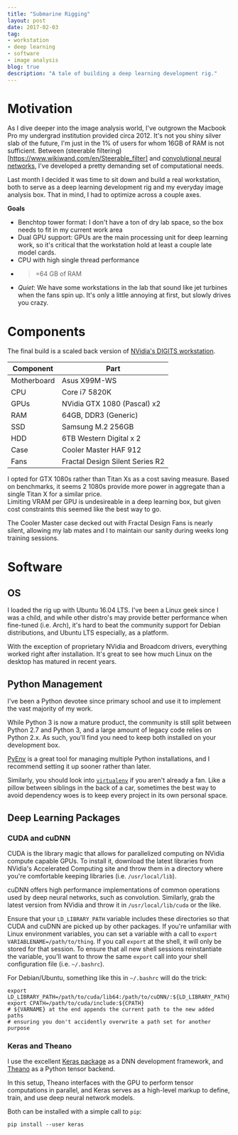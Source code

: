 ```yaml
---
title: "Submarine Rigging"
layout: post
date: 2017-02-03
tag:
- workstation
- deep learning
- software
- image analysis
blog: true
description: "A tale of building a deep learning development rig."
---
```


# Motivation

As I dive deeper into the image analysis world, I've outgrown the Macbook Pro my undergrad institution provided circa 2012. It's not you shiny silver slab of the future, I'm just in the 1% of users for whom 16GB of RAM is not sufficient. Between (steerable filtering)[https://www.wikiwand.com/en/Steerable_filter] and [convolutional neural networks](https://www.wikiwand.com/en/Convolutional_neural_network), I've developed a pretty demanding set of computational needs.

Last month I decided it was time to sit down and build a real workstation, both to serve as a deep learning development rig and my everyday image analysis box. That in mind, I had to optimize across a couple axes.

**Goals**

* Benchtop tower format: I don't have a ton of dry lab space, so the box needs to fit in my current work area
* Dual GPU support: GPUs are the main processing unit for deep learning work, so it's critical that the workstation hold at least a couple late model cards.
* CPU with high single thread performance
* >=64 GB of RAM
* *Quiet*: We have some workstations in the lab that sound like jet turbines when the fans spin up. It's only a little annoying at first, but slowly drives you crazy.

# Components

The final build is a scaled back version of [NVidia's DIGITS workstation](https://developer.nvidia.com/devbox).

Component | Part
----------|------------------------
Motherboard | Asus X99M-WS
CPU | Core i7 5820K
GPUs | NVidia GTX 1080 (Pascal) x2
RAM | 64GB, DDR3 (Generic)
SSD | Samsung M.2 256GB
HDD | 6TB Western Digital x 2
Case | Cooler Master HAF 912
Fans | Fractal Design Silent Series R2

I opted for GTX 1080s rather than Titan Xs as a cost saving measure. Based on benchmarks, it seems 2 1080s provide more power in aggregate than a single Titan X for a similar price.  
Limiting VRAM per GPU is undesireable in a deep learning box, but given cost constraints this seemed like the best way to go.

The Cooler Master case decked out with Fractal Design Fans is nearly silent, allowing my lab mates and I to maintain our sanity during weeks long training sessions.

# Software

## OS

I loaded the rig up with Ubuntu 16.04 LTS. I've been a Linux geek since I was a child, and while other distro's may provide better performance when fine-tuned (i.e. Arch), it's hard to beat the community support for Debian distributions, and Ubuntu LTS especially, as a platform.

With the exception of proprietary NVidia and Broadcom drivers, everything worked right after installation. It's great to see how much Linux on the desktop has matured in recent years.

## Python Management

I've been a Python devotee since primary school and use it to implement the vast majority of my work.  

While Python 3 is now a mature product, the community is still split between Python 2.7 and Python 3, and a large amount of legacy code relies on Python 2.x. As such, you'll find you need to keep both installed on your development box.

[PyEnv]() is a great tool for managing multiple Python installations, and I recommend setting it up sooner rather than later.

Similarly, you should look into [`virtualenv`]() if you aren't already a fan. Like a pillow between siblings in the back of a car, sometimes the best way to avoid dependency woes is to keep every project in its own personal space.

## Deep Learning Packages

### CUDA and cuDNN

CUDA is the library magic that allows for parallelized computing on NVidia compute capable GPUs. To install it, download the latest libraries from NVidia's Accelerated Computing site and throw them in a directory where you're comfortable keeping libraries (i.e. `/usr/local/lib`).

cuDNN offers high performance implementations of common operations used by deep neural networks, such as convolution. Similarly, grab the latest version from NVidia and throw it in `/usr/local/lib/cuda` or the like.

Ensure that your `LD_LIBRARY_PATH` variable includes these directories so that CUDA and cuDNN are picked up by other packages. If you're unfamiliar with Linux environment variables, you can set a variable with a call to `export VARIABLENAME=/path/to/thing`. If you call `export` at the shell, it will only be stored for that session. To ensure that all new shell sessions reinstantiate the variable, you'll want to throw the same `export` call into your shell configuration file (i.e. `~/.bashrc`).

For Debian/Ubuntu, something like this in `~/.bashrc` will do the trick:

    export LD_LIBRARY_PATH=/path/to/cuda/lib64:/path/to/cuDNN/:${LD_LIBRARY_PATH}
    export CPATH=/path/to/cuda/include:${CPATH}
    # ${VARNAME} at the end appends the current path to the new added paths
    # ensuring you don't accidently overwrite a path set for another purpose

### Keras and Theano

I use the excellent [Keras package](https://keras.io/) as a DNN development framework, and [Theano]() as a Python tensor backend.

In this setup, Theano interfaces with the GPU to perform tensor computations in parallel, and Keras serves as a high-level markup to define, train, and use deep neural network models.

Both can be installed with a simple call to `pip`:

    pip install --user keras

